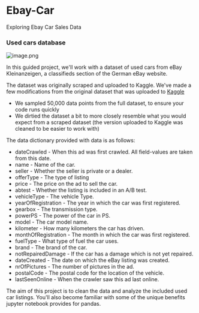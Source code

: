 # Ebay-Car
Exploring Ebay Car Sales Data

###  Used cars database

![image.png](attachment:image.png)

In this guided project, we'll work with a dataset of used cars from eBay Kleinanzeigen, a classifieds section of the German eBay website.

The dataset was originally scraped and uploaded to Kaggle. We've made a few modifications from the original dataset that was uploaded to [Kaggle](https://www.kaggle.com/orgesleka/used-cars-database/data)


* We sampled 50,000 data points from the full dataset, to ensure your code runs quickly 
* We dirtied the dataset a bit to more closely resemble what you would expect from a scraped dataset (the version uploaded to Kaggle was cleaned to be easier to work with)

The data dictionary provided with data is as follows:

*   dateCrawled - When this ad was first crawled. All field-values are taken from this date.
*   name - Name of the car.
*   seller - Whether the seller is private or a dealer.
*   offerType - The type of listing
*   price - The price on the ad to sell the car.
*   abtest - Whether the listing is included in an A/B test.
*   vehicleType - The vehicle Type.
*   yearOfRegistration - The year in which the car was first registered.
*   gearbox - The transmission type.
*   powerPS - The power of the car in PS.
*   model - The car model name.
*   kilometer - How many kilometers the car has driven.
*   monthOfRegistration - The month in which the car was first registered.
*   fuelType - What type of fuel the car uses.
*   brand - The brand of the car.
*   notRepairedDamage - If the car has a damage which is not yet repaired.
*   dateCreated - The date on which the eBay listing was created.
*   nrOfPictures - The number of pictures in the ad.
*   postalCode - The postal code for the location of the vehicle.
*   lastSeenOnline - When the crawler saw this ad last online.

The aim of this project is to clean the data and analyze the included used car listings. You'll also become familiar with some of the unique benefits jupyter notebook provides for pandas. 

